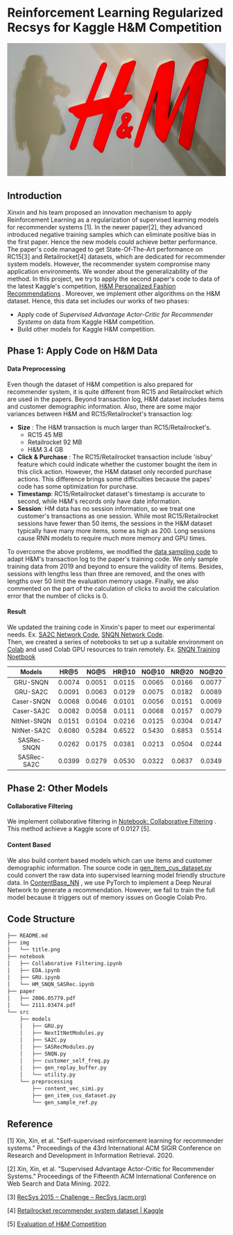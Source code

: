 # Reinforcement Learning Regularized Recsys for Kaggle H&M Competition

![HM](./img/title.png)

## Introduction

Xinxin and his team proposed an innovation mechanism to apply Reinforcement Learning as a regularization of supervised learning models for recommender  systems [1].  In the newer paper[2], they advanced introduced negative training samples which can eliminate positive bias in the first paper. Hence  the new models could achieve better performance. The paper's code managed to get State-Of-The-Art performance on RC15[3] and Retailrocket[4] datasets, which are dedicated for recommender system models. However, the recommender system compromise many application environments. We wonder about the generalizability of the method. In this project, we try to apply the second paper's code to data of the latest Kaggle's competition, [H&M Personalized Fashion Recommendations](https://www.kaggle.com/competitions/h-and-m-personalized-fashion-recommendations) .  Moreover, we implement other algorithms on the H&M dataset.   Hence, this data set includes our works of two phases: 

- Apply code of *Supervised Advantage Actor-Critic for Recommender Systems* on data from Kaggle H&M competition.
- Build other models for  Kaggle H&M competition.


##  Phase 1: Apply Code on H&M Data

#### Data Preprocessing

Even though the dataset of H&M competition is also prepared for recommender system, it is quite different from RC15 and  Retailrocket which are used in the papers.  Beyond transaction log,  H&M dataset includes items and customer demographic information. Also, there are some major variances between H&M and RC15/Retailrocket's  transaction log: 

- **Size** :   The H&M transaction is much larger than RC15/Retailrocket's. 
  -  RC15                 45 MB
  -  Retailrocket     92 MB
  -  H&M                  3.4 GB
-  **Click & Purchase** :  The RC15/Retailrocket transaction  include 'isbuy' feature which could indicate whether the customer bought the item in this click action. However, the H&M dataset only recorded purchase actions.  This difference brings some difficulties  because the papes' code has some optimization for purchase. 
-  **Timestamp**:   RC15/Retailrocket dataset's timestamp is accurate to second, while H&M's records only have date information. 
- **Session**:  HM data has no session information, so we treat one customer's transactions as one session. While most RC15/Retailrocket sessions have fewer than 50 items, the sessions in the H&M dataset typically have many more items, some as high as 200. Long sessions cause RNN models to require much more memory and GPU times. 

To overcome the above problems, we modified the [data sampling code](https://github.com/gamecicn/Kaggle_HM/blob/main/src/models/gen_replay_buffer.py) to adapt H&M's transaction log to the paper's training code. We only sample training data from 2019 and beyond to ensure the validity of items. Besides, sessions with lengths less than three are removed, and the ones with lengths over 50 limit the evaluation memory usage. Finally, we also commented on the part of the calculation of clicks to avoid the calculation error that the number of clicks is 0.


####  Result 
We updated the training code in Xinxin's paper to meet our experimental needs. Ex. [SA2C Network Code](https://github.com/gamecicn/Kaggle_HM/blob/main/src/models/SA2C.py), [SNQN Network Code](https://github.com/gamecicn/Kaggle_HM/blob/main/src/models/SNQN.py). </br >
Then, we created a series of notebooks to set up a suitable environment on [Colab](https://research.google.com/colaboratory/) and used Colab GPU resources to train remotely. Ex. [SNQN Training Noetbook](https://github.com/gamecicn/Kaggle_HM/blob/main/notebook/HM_SNQN_SASRec.ipynb)


| **Models**  | **HR@5** | **NG@5** | **HR@10** | **NG@10** | **NR@20** | **NG@20** |
| :---------: | :------: | :------: | :-------: | :-------: | :-------: | :-------: |
|  GRU-SNQN   |  0.0074  |  0.0051  |  0.0115   |  0.0065   |  0.0166   |  0.0077   |
|  GRU-SA2C   |  0.0091  |  0.0063  |  0.0129   |  0.0075   |  0.0182   |  0.0089   |
| Caser-SNQN  |  0.0068  |  0.0046  |  0.0101   |  0.0056   |  0.0151   |  0.0069   |
| Caser-SA2C  |  0.0082  |  0.0058  |  0.0111   |  0.0068   |  0.0157   |  0.0079   |
| NItNet-SNQN |  0.0151  |  0.0104  |  0.0216   |  0.0125   |  0.0304   |  0.0147   |
| NItNet-SA2C |  0.6080  |  0.5284  |  0.6522   |  0.5430   |  0.6853   |  0.5514   |
| SASRec-SNQN |  0.0262  |  0.0175  |  0.0381   |  0.0213   |  0.0504   |  0.0244   |
| SASRec-SA2C |  0.0399  |  0.0279  |  0.0530   |  0.0322   |  0.0637   |  0.0349   |


## Phase 2: Other Models

#### Collaborative Filtering 

We implement collaborative filtering in [Notebook:  Collaborative Filtering](https://github.com/gamecicn/Kaggle_HM/blob/main/notebook/Collaborative%20Filtering.ipynb) . This method achieve a Kaggle score of 0.0127 [5].

#### Content Based 

We also build content based models which can use  items and customer demographic information. The source code in  [gen_item_cus_dataset.py](https://github.com/gamecicn/Kaggle_HM/blob/main/src/preprocessing/gen_item_cus_dataset.py) could convert the raw data into supervised learning model friendly structure data.  In [ContentBase_NN](https://github.com/gamecicn/Kaggle_HM/blob/main/notebook/ContentBase_NN.ipynb) , we use PyTorch to implement  a Deep Neural Network to generate a recommendation. However, we fail to train the full model because it triggers out of memory issues on Google Colab Pro. 
 

## Code Structure
```
├── README.md
├── img
│   └── title.png
├── notebook
│   ├── Collaborative Filtering.ipynb
│   ├── EDA.ipynb
│   ├── GRU.ipynb
│   └── HM_SNQN_SASRec.ipynb
├── paper
│   ├── 2006.05779.pdf
│   └── 2111.03474.pdf
└── src
    ├── models
    │   ├── GRU.py
    │   ├── NextItNetModules.py
    │   ├── SA2C.py
    │   ├── SASRecModules.py
    │   ├── SNQN.py
    │   ├── customer_self_freq.py
    │   ├── gen_replay_buffer.py
    │   └── utility.py
    └── preprocessing
        ├── content_vec_simi.py
        ├── gen_item_cus_dataset.py
        └── gen_sample_ref.py
```

## Reference

[1] Xin, Xin, et al. "Self-supervised reinforcement learning for recommender systems." Proceedings of the 43rd International ACM SIGIR Conference on Research and Development in Information Retrieval. 2020.

[2] Xin, Xin, et al. "Supervised Advantage Actor-Critic for Recommender Systems." Proceedings of the Fifteenth ACM International Conference on Web Search and Data Mining. 2022.

[3]  [RecSys 2015 – Challenge – RecSys (acm.org)](https://recsys.acm.org/recsys15/challenge/)

[4] [Retailrocket recommender system dataset | Kaggle](https://www.kaggle.com/datasets/retailrocket/ecommerce-dataset)

[5] [Evaluation of H&M Competition](https://www.kaggle.com/competitions/h-and-m-personalized-fashion-recommendations/overview/evaluation)


















